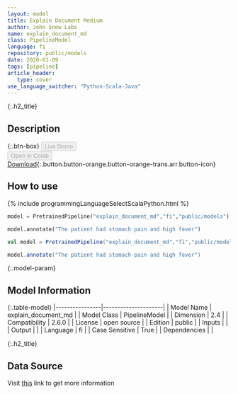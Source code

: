 ```yaml
---
layout: model
title: Explain Document Medium
author: John Snow Labs
name: explain_document_md
class: PipelineModel
language: fi
repository: public/models
date: 2020-01-09
tags: [pipeline]
article_header:
   type: cover
use_language_switcher: "Python-Scala-Java"
---
```


{:.h2_title}
## Description 




{:.btn-box}
<button class="button button-orange" disabled>Live Demo</button><br/><button class="button button-orange" disabled>Open in Colab</button><br/>[Download](https://s3.amazonaws.com/auxdata.johnsnowlabs.com/public/models/explain_document_md_fi_2.6.0_2.4_1598969670205.zip){:.button.button-orange.button-orange-trans.arr.button-icon}<br/>

## How to use 
<div class="tabs-box" markdown="1">

{% include programmingLanguageSelectScalaPython.html %}

```python
model = PretrainedPipeline("explain_document_md","fi","public/models")

model.annotate("The patient had stomach pain and high fever")
```

```scala
val model = PretrainedPipeline("explain_document_md","fi","public/models")

model.annotate("The patient had stomach pain and high fever")
```
</div>



{:.model-param}
## Model Information
{:.table-model}
|----------------|---------------------|
| Model Name     | explain_document_md |
| Model Class    | PipelineModel       |
| Dimension      | 2.4                 |
| Compatibility  | 2.6.0               |
| License        | open source         |
| Edition        | public              |
| Inputs         |                     |
| Output         |                     |
| Language       | fi                  |
| Case Sensitive | True                |
| Dependencies   |                     |




{:.h2_title}
## Data Source
  
Visit [this]() link to get more information


